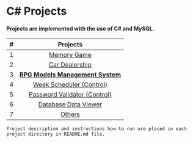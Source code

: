# C# Projects

#### Projects are implemented with the use of C# and MySQL.


| #   |                             Projects                              |
|-----|:-----------------------------------------------------------------:|
| 1   |                    [Memory Game](./MemoryApp)                     |
| 2   |                 [Car Dealership](./CarDealership)                 |
| 3   | [**RPG Models Management System**](ModelSystemRPG/ModelSystemRPG) |
| 4   |          [Week Scheduler (Control)](./PasswordValidator)          |
| 5   |        [Password Validator (Control)](./PasswordValidator)        |
| 6   |             [Database Data Viewer](./DatabaseViewer)              |
| 7   |                        [Others](./Others)                         |

```
Project description and instructions how to run are placed in each project directory in README.md file.
```
